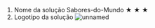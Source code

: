 1. Nome da solução 
 Sabores-do-Mundo &#9733; &#9733; &#9733;
2. Logotipo da solução
   <src> ![unnamed](https://github.com/YURI5L/Sabores-do-Mundo/assets/166432125/2a00f53f-bbe2-410b-a9b7-58afa5bf7802)</src>

